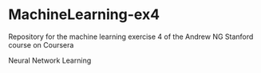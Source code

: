 # MachineLearning-ex4

Repository for the machine learning exercise 4 of the Andrew NG Stanford course on Coursera 

Neural Network Learning


